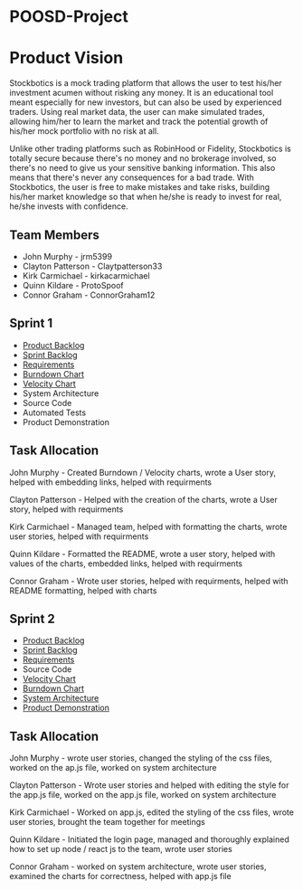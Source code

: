 # POOSD-Project

# Product Vision

Stockbotics is a mock trading platform that allows the user to test his/her investment acumen without risking any money. It is an educational tool meant especially for new investors, but can also be used by experienced traders. Using real market data, the user can make simulated trades, allowing him/her to learn the market and track the potential growth of his/her mock portfolio with no risk at all.

Unlike other trading platforms such as RobinHood or Fidelity, Stockbotics is totally secure because there's no money and no brokerage involved, so there's no need to give us your sensitive banking information. This also means that there's never any consequences for a bad trade. With Stockbotics, the user is free to make mistakes and take risks, building his/her market knowledge so that when he/she is ready to invest for real, he/she invests with confidence.

## Team Members

- John Murphy - jrm5399
- Clayton Patterson - Claytpatterson33
- Kirk Carmichael - kirkacarmichael
- Quinn Kildare - ProtoSpoof
- Connor Graham - ConnorGraham12

## Sprint 1

- [Product Backlog](https://trello.com/b/RJRgVrSx/agile-sprint-board)
- [Sprint Backlog](https://trello.com/b/RJRgVrSx/agile-sprint-board)
- [Requirements](https://github.com/ConnorGraham12/POOSD-Project/blob/main/artifacts/requirements.md)
- [Burndown Chart](https://docs.google.com/document/d/1Itie3xOoOA9WnvhXmk4ETFRvW3EzAeuQq1Tf-AG4t0g/edit?usp=sharing)
- [Velocity Chart](https://docs.google.com/document/d/10O7_zbwDUMULH7CaQvXiZ5Dw8dJtq4CDEzK54hyNN5c/edit?usp=sharing)
- System Architecture
- Source Code
- Automated Tests
- Product Demonstration

## Task Allocation

John Murphy - Created Burndown / Velocity charts, wrote a User story, helped with embedding links, helped with requirments

Clayton Patterson - Helped with the creation of the charts, wrote a User story, helped with requirments

Kirk Carmichael - Managed team, helped with formatting the charts, wrote user stories, helped with requirments

Quinn Kildare - Formatted the README, wrote a user story, helped with values of the charts, embedded links, helped with requirments 

Connor Graham - Wrote user stories, helped with requirments, helped with README formatting, helped with charts

## Sprint 2

- [Product Backlog](https://trello.com/b/RJRgVrSx/agile-sprint-board)
- [Sprint Backlog](https://trello.com/b/RJRgVrSx/agile-sprint-board)
- [Requirements](https://github.com/ConnorGraham12/POOSD-Project/blob/main/artifacts/requirements.md)
- Source Code
- [Velocity Chart](https://docs.google.com/document/d/10O7_zbwDUMULH7CaQvXiZ5Dw8dJtq4CDEzK54hyNN5c/edit?usp=sharing)
- [Burndown Chart](https://docs.google.com/document/d/1Itie3xOoOA9WnvhXmk4ETFRvW3EzAeuQq1Tf-AG4t0g/edit?usp=sharing)
- [System Architecture]()
- [Product Demonstration]()

## Task Allocation

John Murphy - wrote user stories, changed the styling of the css files, worked on the ap.js file, worked on system architecture

Clayton Patterson - Wrote user stories and helped with editing the style for the app.js file, worked on the app.js file, worked on system architecture

Kirk Carmichael - Worked on app.js, edited the styling of the css files, wrote user stories, brought the team together for meetings

Quinn Kildare - Initiated the login page, managed and thoroughly explained how to set up node / react js to the team, wrote user stories

Connor Graham - worked on system architecture, wrote user stories, examined the charts for correctness, helped with app.js file
